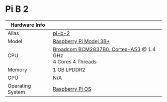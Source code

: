 
# Pi B 2

**Hardware Info** | |
---|---
Alias | [pi-b-2]()
Model | [Raspberry Pi Model 3B+](https://www.raspberrypi.com/products/raspberry-pi-3-model-b-plus/)
CPU | [Broadcom BCM2837B0, Cortex-A53](https://www.raspberrypi.com/documentation/computers/processors.html#bcm2837b0) @ 1.4 GHz<br> 4 Cores 4 Threads
Memory | 1 GB LPDDR2
GPU | N/A
Operating System | [Raspberry Pi OS](https://www.raspberrypi.com/software/)
